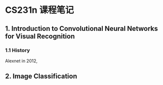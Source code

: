 # CS231n 课程笔记

## 1. Introduction to Convolutional Neural Networks for Visual Recognition
### 1.1 History
Alexnet in 2012,

## 2. Image Classification
